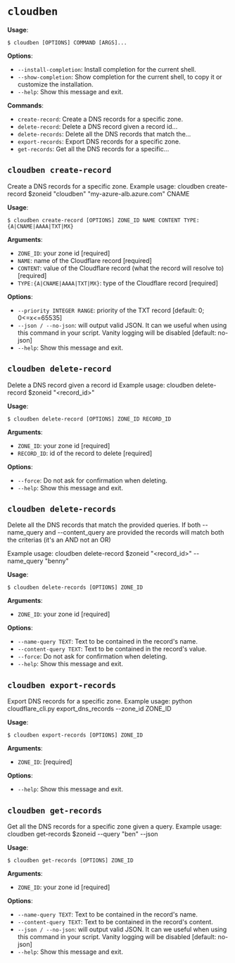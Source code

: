 # `cloudben`

**Usage**:

```console
$ cloudben [OPTIONS] COMMAND [ARGS]...
```

**Options**:

* `--install-completion`: Install completion for the current shell.
* `--show-completion`: Show completion for the current shell, to copy it or customize the installation.
* `--help`: Show this message and exit.

**Commands**:

* `create-record`: Create a DNS records for a specific zone.
* `delete-record`: Delete a DNS record given a record id...
* `delete-records`: Delete all the DNS records that match the...
* `export-records`: Export DNS records for a specific zone.
* `get-records`: Get all the DNS records for a specific...

## `cloudben create-record`

Create a DNS records for a specific zone.
Example usage: cloudben create-record $zoneid "cloudben" "my-azure-alb.azure.com" CNAME

**Usage**:

```console
$ cloudben create-record [OPTIONS] ZONE_ID NAME CONTENT TYPE:{A|CNAME|AAAA|TXT|MX}
```

**Arguments**:

* `ZONE_ID`: your zone id  [required]
* `NAME`: name of the Cloudflare record  [required]
* `CONTENT`: value of the Cloudflare record (what the record will resolve to)  [required]
* `TYPE:{A|CNAME|AAAA|TXT|MX}`: type of the Cloudflare record  [required]

**Options**:

* `--priority INTEGER RANGE`: priority of the TXT record  [default: 0; 0<=x<=65535]
* `--json / --no-json`: will output valid JSON. It can we useful when using this command in your script. Vanity logging will be disabled  [default: no-json]
* `--help`: Show this message and exit.

## `cloudben delete-record`

Delete a DNS record given a record id
Example usage: cloudben delete-record $zoneid "<record_id>"

**Usage**:

```console
$ cloudben delete-record [OPTIONS] ZONE_ID RECORD_ID
```

**Arguments**:

* `ZONE_ID`: your zone id  [required]
* `RECORD_ID`: id of the record to delete  [required]

**Options**:

* `--force`: Do not ask for confirmation when deleting.
* `--help`: Show this message and exit.

## `cloudben delete-records`

Delete all the DNS records that match the provided queries. If both --name_query and --content_query are provided the records will match both the criterias (it's an AND not an OR)

Example usage: cloudben delete-record $zoneid "<record_id>" --name_query "benny"

**Usage**:

```console
$ cloudben delete-records [OPTIONS] ZONE_ID
```

**Arguments**:

* `ZONE_ID`: your zone id  [required]

**Options**:

* `--name-query TEXT`: Text to be contained in the record's name.
* `--content-query TEXT`: Text to be contained in the record's value.
* `--force`: Do not ask for confirmation when deleting.
* `--help`: Show this message and exit.

## `cloudben export-records`

Export DNS records for a specific zone.
Example usage: python cloudflare_cli.py export_dns_records --zone_id ZONE_ID

**Usage**:

```console
$ cloudben export-records [OPTIONS] ZONE_ID
```

**Arguments**:

* `ZONE_ID`: [required]

**Options**:

* `--help`: Show this message and exit.

## `cloudben get-records`

Get all the DNS records for a specific zone given a query.
Example usage: cloudben get-records $zoneid --query "ben" --json

**Usage**:

```console
$ cloudben get-records [OPTIONS] ZONE_ID
```

**Arguments**:

* `ZONE_ID`: your zone id  [required]

**Options**:

* `--name-query TEXT`: Text to be contained in the record's name.
* `--content-query TEXT`: Text to be contained in the record's content.
* `--json / --no-json`: will output valid JSON. It can we useful when using this command in your script. Vanity logging will be disabled  [default: no-json]
* `--help`: Show this message and exit.
